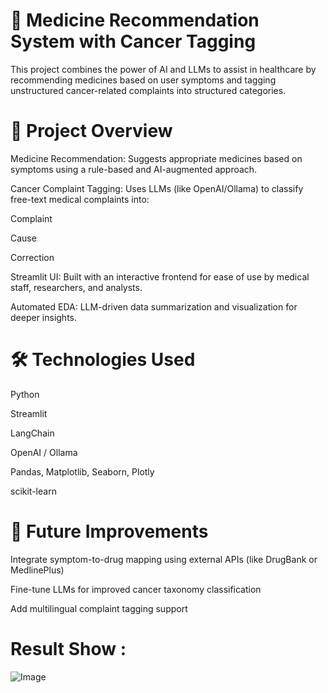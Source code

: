 # 💊 Medicine Recommendation System with Cancer Tagging

This project combines the power of AI and LLMs to assist in healthcare by recommending medicines based on user symptoms and tagging unstructured cancer-related complaints into structured categories.

# 📌 Project Overview
Medicine Recommendation: Suggests appropriate medicines based on symptoms using a rule-based and AI-augmented approach.

Cancer Complaint Tagging: Uses LLMs (like OpenAI/Ollama) to classify free-text medical complaints into:

Complaint

Cause

Correction

Streamlit UI: Built with an interactive frontend for ease of use by medical staff, researchers, and analysts.

Automated EDA: LLM-driven data summarization and visualization for deeper insights.

# 🛠️ Technologies Used
Python

Streamlit

LangChain

OpenAI / Ollama

Pandas, Matplotlib, Seaborn, Plotly

scikit-learn

# 🔮 Future Improvements
Integrate symptom-to-drug mapping using external APIs (like DrugBank or MedlinePlus)

Fine-tune LLMs for improved cancer taxonomy classification

Add multilingual complaint tagging support

# Result Show :

![Image](https://github.com/user-attachments/assets/e80d7664-6741-4992-8b75-117a20a42628)
